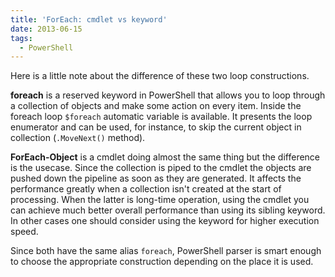 ```yaml
---
title: 'ForEach: cmdlet vs keyword'
date: 2013-06-15
tags:
  - PowerShell
---
```


Here is a little note about the difference of these two loop constructions.

**foreach** is a reserved keyword in PowerShell that allows you to loop through a collection of objects and make some action on every item. Inside the foreach loop `$foreach` automatic variable is available. It presents the loop enumerator and can be used, for instance, to skip the current object in collection (`.MoveNext()` method).

**ForEach-Object** is a cmdlet doing almost the same thing but the difference is the usecase. Since the collection is piped to the cmdlet the objects are pushed down the pipeline as soon as they are generated. It affects the performance greatly when a collection isn't created at the start of processing. When the latter is long-time operation, using the cmdlet you can achieve much better overall performance than using its sibling keyword. In other cases one should consider using the keyword for higher execution speed.

Since both have the same alias `foreach`, PowerShell parser is smart enough to choose the appropriate construction depending on the place it is used.